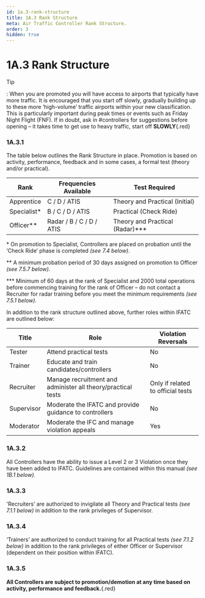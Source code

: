 ```yaml
---
id: 1a.3-rank-structure
title: 1A.3 Rank Structure
meta: Air Traffic Controller Rank Structure.
order: 3
hidden: true
---
```


# 1A.3  Rank Structure

 

Tip

: When you are promoted you will have access to airports that typically have more traffic. It is encouraged that you start off slowly, gradually building up to these more ‘high-volume’ traffic airports within your new classification. This is particularly important during peak times or events such as Friday Night Flight (FNF). If in doubt, ask in #controllers for suggestions before opening – it takes time to get use to heavy traffic, start off **SLOWLY**{.red}

 

### 1A.3.1    

The table below outlines the Rank Structure in place. Promotion is based on activity, performance, feedback and in some cases, a formal test (theory and/or practical).

 

| **Rank**    | **Frequencies  Available** | **Test  Required**              |
| ----------- | -------------------------- | ------------------------------- |
| Apprentice  | C / D / ATIS               | Theory and Practical (Initial)  |
| Specialist* | B / C / D / ATIS           | Practical (Check Ride)          |
| Officer**   | Radar / B / C / D / ATIS   | Theory and Practical (Radar)*** |

\* On promotion to Specialist, Controllers are placed on probation until the ‘Check Ride’ phase is completed *(see 7.4 below)*.

** A minimum probation period of 30 days assigned on promotion to Officer *(see 7.5.7 below).*

*** Minimum of 60 days at the rank of Specialist and 2000 total operations before commencing training for the rank of Officer – do not contact a Recruiter for radar training before you meet the minimum requirements *(see 7.5.1 below).*

 

In addition to the rank structure outlined above, further roles within IFATC are outlined below:



| Title      | Role                                                         | Violation Reversals               |
| ---------- | ------------------------------------------------------------ | --------------------------------- |
| Tester     | Attend practical tests                                       | No                                |
| Trainer    | Educate and train candidates/controllers                     | No                                |
| Recruiter  | Manage recruitment and administer all theory/practical tests | Only if related to official tests |
| Supervisor | Moderate the IFATC and provide guidance to controllers       | No                                |
| Moderator  | Moderate the IFC and manage violation appeals                | Yes                               |



### 1A.3.2    

All Controllers have the ability to issue a Level 2 or 3 Violation once they have been added to IFATC. Guidelines are contained within this manual *(see 1B.1 below).*



### 1A.3.3    

'Recruiters’ are authorized to invigilate all Theory and Practical tests *(see 7.1.1 below)* in addition to the rank privileges of Supervisor.



### 1A.3.4     

‘Trainers’ are authorized to conduct training for all Practical tests *(see 7.1.2 below)* in addition to the rank privileges of either Officer or Supervisor (dependent on their position within IFATC).



### 1A.3.5    

**All Controllers are subject to promotion/demotion at any time based on activity, performance and feedback.**{.red}

 